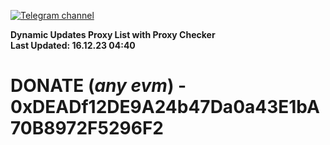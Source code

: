 [![Telegram channel](https://img.shields.io/endpoint?url=https://runkit.io/damiankrawczyk/telegram-badge/branches/master?url=https://t.me/n4z4v0d)](https://t.me/n4z4v0d) 

**Dynamic Updates Proxy List with Proxy Checker**  
**Last Updated: 16.12.23 04:40**

# DONATE (_any evm_) - 0xDEADf12DE9A24b47Da0a43E1bA70B8972F5296F2

